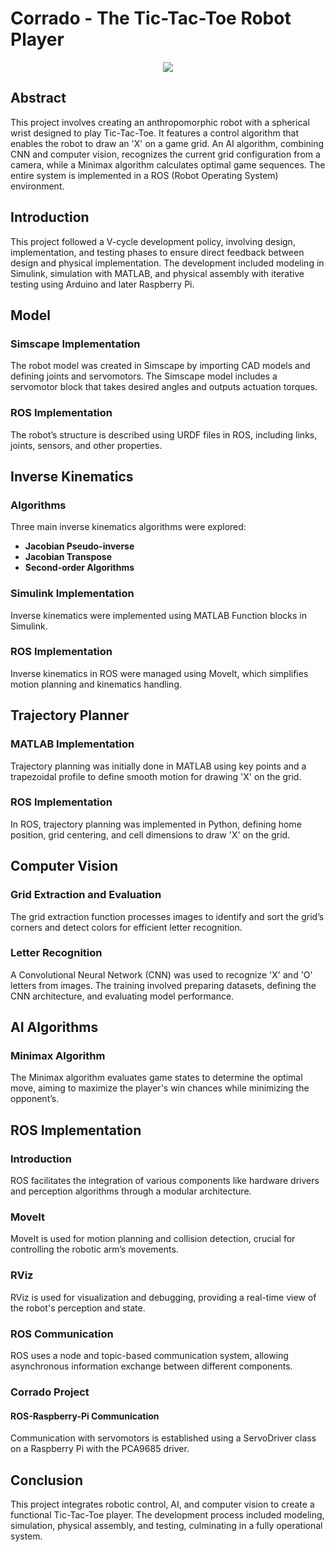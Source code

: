 # Corrado - The Tic-Tac-Toe Robot Player

<div align="center">
	<img src="https://github.com/saviodp7/Corrado_CL_ros/tree/main/images/move.gif">
</div>

## Abstract

This project involves creating an anthropomorphic robot with a spherical wrist designed to play Tic-Tac-Toe. It features a control algorithm that enables the robot to draw an 'X' on a game grid. An AI algorithm, combining CNN and computer vision, recognizes the current grid configuration from a camera, while a Minimax algorithm calculates optimal game sequences. The entire system is implemented in a ROS (Robot Operating System) environment.

## Introduction

This project followed a V-cycle development policy, involving design, implementation, and testing phases to ensure direct feedback between design and physical implementation. The development included modeling in Simulink, simulation with MATLAB, and physical assembly with iterative testing using Arduino and later Raspberry Pi.

## Model

### Simscape Implementation

The robot model was created in Simscape by importing CAD models and defining joints and servomotors. The Simscape model includes a servomotor block that takes desired angles and outputs actuation torques.

### ROS Implementation

The robot’s structure is described using URDF files in ROS, including links, joints, sensors, and other properties.

## Inverse Kinematics

### Algorithms

Three main inverse kinematics algorithms were explored:
- **Jacobian Pseudo-inverse**
- **Jacobian Transpose**
- **Second-order Algorithms**

### Simulink Implementation

Inverse kinematics were implemented using MATLAB Function blocks in Simulink.

### ROS Implementation

Inverse kinematics in ROS were managed using MoveIt, which simplifies motion planning and kinematics handling.

## Trajectory Planner

### MATLAB Implementation

Trajectory planning was initially done in MATLAB using key points and a trapezoidal profile to define smooth motion for drawing 'X' on the grid.

### ROS Implementation

In ROS, trajectory planning was implemented in Python, defining home position, grid centering, and cell dimensions to draw 'X' on the grid.

## Computer Vision

### Grid Extraction and Evaluation

The grid extraction function processes images to identify and sort the grid’s corners and detect colors for efficient letter recognition.

### Letter Recognition

A Convolutional Neural Network (CNN) was used to recognize 'X' and 'O' letters from images. The training involved preparing datasets, defining the CNN architecture, and evaluating model performance.

## AI Algorithms

### Minimax Algorithm

The Minimax algorithm evaluates game states to determine the optimal move, aiming to maximize the player's win chances while minimizing the opponent’s.

## ROS Implementation

### Introduction

ROS facilitates the integration of various components like hardware drivers and perception algorithms through a modular architecture.

### MoveIt

MoveIt is used for motion planning and collision detection, crucial for controlling the robotic arm’s movements.

### RViz

RViz is used for visualization and debugging, providing a real-time view of the robot's perception and state.

### ROS Communication

ROS uses a node and topic-based communication system, allowing asynchronous information exchange between different components.

### Corrado Project

#### ROS-Raspberry-Pi Communication

Communication with servomotors is established using a ServoDriver class on a Raspberry Pi with the PCA9685 driver.

## Conclusion

This project integrates robotic control, AI, and computer vision to create a functional Tic-Tac-Toe player. The development process included modeling, simulation, physical assembly, and testing, culminating in a fully operational system.
